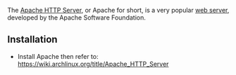 The [Apache HTTP Server](https://en.wikipedia.org/wiki/Apache_HTTP_Server "wikipedia:Apache HTTP Server"), or Apache for short, is a very popular [web server](https://wiki.archlinux.org/title/Web_server "Web server"), developed by the Apache Software Foundation.

## Installation

- Install Apache then refer to: https://wiki.archlinux.org/title/Apache_HTTP_Server
